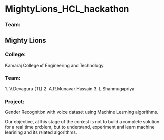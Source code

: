 # MightyLions_HCL_hackathon
<h3>Team:</h3><h2>Mighty Lions</h2>
<h3>College:</h3>
Kamaraj College of Engineering and Technology.

<h3>Team:</h3>
1. V.Devaguru (TL)
2. A.R.Munavar Hussain
3. L.Shanmugapriya

<h3>Project:</h3>
Gender Recognition with voice dataset using Machine Learning algorithms.

Our objective, at this stage of the contest is not to build a complete solution for a real time problem, but to understand, experiment and learn machine learining and its related algorithms. 


